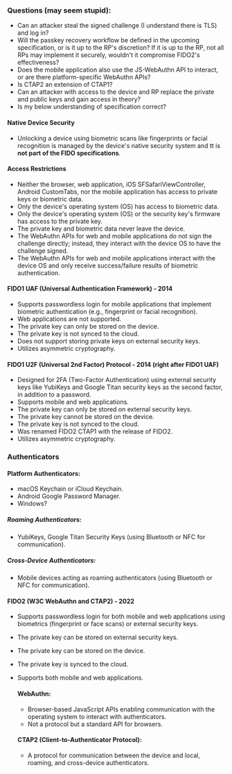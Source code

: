 ### Questions (may seem stupid):
- Can an attacker steal the signed challenge (I understand there is TLS) and log in?
- Will the passkey recovery workflow be defined in the upcoming specification, or is it up to the RP's discretion? If it is up to the RP, not all RPs may implement it securely, wouldn't it compromise FIDO2's effectiveness?
- Does the mobile application also use the JS-WebAuthn API to interact, or are there platform-specific WebAuthn APIs?
- Is CTAP2 an extension of CTAP1?
- Can an attacker with access to the device and RP replace the private and public keys and gain access in theory? 
- Is my below understanding of specification correct?

#### Native Device Security
- Unlocking a device using biometric scans like fingerprints or facial recognition is managed by the device's native security system and tt is **not part of the FIDO specifications**.

#### Access Restrictions
- Neither the browser, web application, iOS SFSafariViewController, Android CustomTabs, nor the mobile application has access to private keys or biometric data.
- Only the device's operating system (OS) has access to biometric data.
- Only the device's operating system (OS) or the security key's firmware has access to the private key.
- The private key and biometric data never leave the device.
- The WebAuthn APIs for web and mobile applications do not sign the challenge directly; instead, they interact with the device OS to have the challenge signed.
- The WebAuthn APIs for web and mobile applications interact with the device OS and only receive success/failure results of biometric authentication.

#### FIDO1 UAF (Universal Authentication Framework) - 2014
- Supports passwordless login for mobile applications that implement biometric authentication (e.g., fingerprint or facial recognition).
- Web applications are not supported.
- The private key can only be stored on the device.
- The private key is not synced to the cloud.
- Does not support storing private keys on external security keys.
- Utilizes asymmetric cryptography.

#### FIDO1 U2F (Universal 2nd Factor) Protocol - 2014 (right after FIDO1 UAF)
- Designed for 2FA (Two-Factor Authentication) using external security keys like YubiKeys and Google Titan security keys as the second factor, in addition to a password.
- Supports mobile and web applications.
- The private key can only be stored on external security keys.
- The private key cannot be stored on the device.
- The private key is not synced to the cloud.
- Was renamed FIDO2 CTAP1 with the release of FIDO2.
- Utilizes asymmetric cryptography.

### Authenticators
#### Platform Authenticators:
  - macOS Keychain or iCloud Keychain.
  - Android Google Password Manager.
  - Windows?

##### Roaming Authenticators:
  - YubiKeys, Google Titan Security Keys (using Bluetooth or NFC for communication).

##### Cross-Device Authenticators:
  - Mobile devices acting as roaming authenticators (using Bluetooth or NFC for communication).

#### FIDO2 (W3C WebAuthn and CTAP2) - 2022
- Supports passwordless login for both mobile and web applications using biometrics (fingerprint or face scans) or external security keys.
- The private key can be stored on external security keys.
- The private key can be stored on the device.
- The private key is synced to the cloud.
- Supports both mobile and web applications.

  #### WebAuthn:
  - Browser-based JavaScript APIs enabling communication with the operating system to interact with authenticators.
  - Not a protocol but a standard API for browsers.

  #### CTAP2 (Client-to-Authenticator Protocol):
  - A protocol for communication between the device and local, roaming, and cross-device authenticators.
